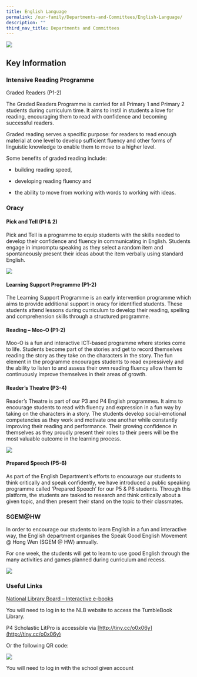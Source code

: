 ```yaml
---
title: English Language
permalink: /our-family/Departments-and-Committees/English-Language/
description: ""
third_nav_title: Departments and Committees
---
```

![](https://lh3.googleusercontent.com/lZSp8-7N9WBakzXRsQVqNBE87CdyjyNIEESH4NBBlUIfzFHAZFkMHaI3kEECOkz5Gh6YvMSe-7yJmruupyYTfKugsz0Pri3Q91H7y0G5Cm0ZJIWQvozrO5-JrlEJej6VTGX2xGaIKbZz9ugnVKM5XVY)
 
## Key Information   

### Intensive Reading Programme

  

Graded Readers (P1-2)

  

The Graded Readers Programme is carried for all Primary 1 and Primary 2 students during curriculum time. It aims to instil in students a love for reading, encouraging them to read with confidence and becoming successful readers.

Graded reading serves a specific purpose: for readers to read enough material at one level to develop sufficient fluency and other forms of linguistic knowledge to enable them to move to a higher level.

Some benefits of graded reading include:

*   building reading speed,
    
*   developing reading fluency and
    
*   the ability to move from working with words to working with ideas.
    
### Oracy

#### Pick and Tell (P1 & 2)

Pick and Tell is a programme to equip students with the skills needed to develop their confidence and fluency in communicating in English. Students engage in impromptu speaking as they select a random item and spontaneously present their ideas about the item verbally using standard English.

  

  

![](https://lh4.googleusercontent.com/JGD24mwH62rWhdxCqLFQ9tdfoZ1bWi3rVuICg2iJE_zz9wsgMyaEL6PaSfvNVJuolzLTnz-7wCBL5zWTjnS9Nngbs-2IXxBud3BLF0NP5FB5TrVMvD_QiKCJ1S7xpdRr9hQLycREtA9Sa_6G1B6GsSQ)

  

  

#### Learning Support Programme (P1-2)

  

The Learning Support Programme is an early intervention programme which aims to provide additional support in oracy for identified students. These students attend lessons during curriculum to develop their reading, spelling and comprehension skills through a structured programme.

  

  

#### Reading – Moo-O (P1-2)

  

Moo-O is a fun and interactive ICT-based programme where stories come to life. Students become part of the stories and get to record themselves reading the story as they take on the characters in the story. The fun element in the programme encourages students to read expressively and the ability to listen to and assess their own reading fluency allow them to continuously improve themselves in their areas of growth.

#### Reader’s Theatre (P3-4)

Reader’s Theatre is part of our P3 and P4 English programmes. It aims to encourage students to read with fluency and expression in a fun way by taking on the characters in a story. The students develop social-emotional competencies as they work and motivate one another while constantly improving their reading and performance. Their growing confidence in themselves as they proudly present their roles to their peers will be the most valuable outcome in the learning process.

![](https://lh4.googleusercontent.com/Vzk_ldDV0Lr4ndmV0Zq6hhOpPVF51bdXMyj_3WdpoAJw9N3jwR5b-C0WCI16OngC6To3f2fsupFY7-wB2xDoxPp76YXB8YYfhWAuGo0eCtFYgNF4ikbVKsmk9oHOzCA-A9JDOgDsRkBJSNCsTMZc20A)

#### Prepared Speech (P5-6)

  

As part of the English Department’s efforts to encourage our students to think critically and speak confidently, we have introduced a public speaking programme called ‘Prepared Speech’ for our P5 & P6 students. Through this platform, the students are tasked to research and think critically about a given topic, and then present their stand on the topic to their classmates.
 
### SGEM@HW

In order to encourage our students to learn English in a fun and interactive way, the English department organises the Speak Good English Movement @ Hong Wen (SGEM @ HW) annually. 

For one week, the students will get to learn to use good English through the many activities and games planned during curriculum and recess.

![](https://lh4.googleusercontent.com/-tfVBb0IrCXHIdGsgbz3yNWpk8QZHUX6eB8pUeuGqHjgA8gPJuSOU9eVw7nXRm1CGmpducry4Buwft4VHE7tWWC-M3rHUdEEowye4ds1k6MhUff8mP5dlXbruomaoH28yehltuKkSAYjd_WJn1MRegA)

### Useful Links

[National Library Board – Interactive e-books](http://eresources.nlb.gov.sg/browse.aspx?browse_by=For%20Children) 

You will need to log in to the NLB website to access the TumbleBook Library.

  

P4 Scholastic LitPro is accessible via [http://tiny.cc/o0x06y](http://tiny.cc/o0x06y)

Or the following QR code:

![](https://lh3.googleusercontent.com/-bEVgojGiCWNaoQUOSm2nKbdyxnLiD9mUSfg9tXFDDYJpaaYUnB5HU1I6zbPffTSGqAKyCyd00xWhMW1jZqik9sNBcGi6dXkJC75b5nhcUXAD45emWGDSyrcKT2saNqLbHz1PEn7oYmghqiG8LrwrIw)

You will need to log in with the school given account
